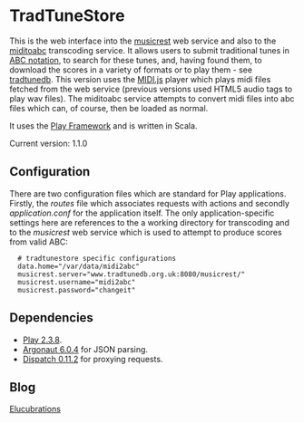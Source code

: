TradTuneStore
=============

This is the web interface into the [musicrest](https://github.com/newlandsvalley/musicrest) web service and also to the [miditoabc](https://github.com/newlandsvalley/miditoabc) transcoding service. It allows users to submit traditional tunes in [ABC notation](http://abcnotation.com/), to search for these tunes, and, having found them, to download the scores in a variety of formats or to play them - see [tradtunedb](http://www.tradtunedb.org.uk/). This version uses the  [MIDI.js](http://mudcu.be/midi-js/) player which plays midi files fetched from the web service (previous versions used HTML5 audio tags to play wav files). The miditoabc service attempts to convert midi files into abc files which can, of course, then be loaded as normal.

It uses the [Play Framework](http://www.playframework.org/) and is written in Scala.

Current version: 1.1.0

Configuration
-------------

There are two configuration files which are standard for Play applications.  Firstly, the  _routes_ file which associates requests with actions and secondly _application.conf_ for the application itself. The only application-specific settings here are references to the a working directory for transcoding and to the _musicrest_ web service which is used to attempt to produce scores from valid ABC:

      # tradtunestore specific configurations      
      data.home="/var/data/midi2abc"
      musicrest.server="www.tradtunedb.org.uk:8080/musicrest/"
      musicrest.username="midi2abc"
      musicrest.password="changeit"


Dependencies
------------

*  [Play 2.3.8](http://www.playframework.org/download).
*  [Argonaut 6.0.4](http://argonaut.io/) for JSON parsing.
*  [Dispatch 0.11.2](http://dispatch.databinder.net/Dispatch.html) for proxying requests.

Blog
----

[Elucubrations](http://myelucubrations.blogspot.co.uk/)




